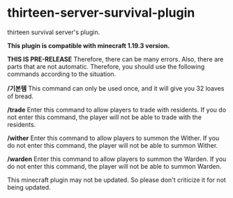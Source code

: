# thirteen-server-survival-plugin

thirteen survival server's plugin.

**This plugin is compatible with minecraft 1.19.3 version.**

**THIS IS PRE-RELEASE**
Therefore, there can be many errors.
Also, there are parts that are not automatic.
Therefore, you should use the following commands according to the situation.

**/기본템**
This command can only be used once, and it will give you 32 loaves of bread.

**/trade**
Enter this command to allow players to trade with residents.
If you do not enter this command, the player will not be able to trade with the residents.

**/wither**
Enter this command to allow players to summon the Wither.
If you do not enter this command, the player will not be able to summon Wither.

**/warden**
Enter this command to allow players to summon the Warden.
If you do not enter this command, the player will not be able to summon Warden.

This minecraft plugin may not be updated.
So please don't criticize it for not being updated.
